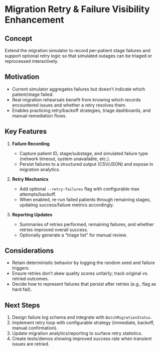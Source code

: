 # Migration Retry & Failure Visibility Enhancement

## Concept
Extend the migration simulator to record per-patient stage failures and support optional retry logic so that simulated outages can be triaged or reprocessed interactively.

## Motivation
- Current simulator aggregates failures but doesn’t indicate which patient/stage failed.
- Real migration rehearsals benefit from knowing which records encountered issues and whether a retry resolves them.
- Enables practicing retry/backoff strategies, triage dashboards, and manual remediation flows.

## Key Features
1. **Failure Recording**
   - Capture patient ID, stage/substage, and simulated failure type (network timeout, system unavailable, etc.).
   - Persist failures to a structured output (CSV/JSON) and expose in migration analytics.

2. **Retry Mechanics**
   - Add optional `--retry-failures` flag with configurable max attempts/backoff.
   - When enabled, re-run failed patients through remaining stages, updating success/failure metrics accordingly.

3. **Reporting Updates**
   - Summaries of retries performed, remaining failures, and whether retries improved overall success.
   - Optionally generate a “triage list” for manual review.

## Considerations
- Retain deterministic behavior by logging the random seed and failure triggers.
- Ensure retries don’t skew quality scores unfairly; track original vs. retried outcomes.
- Decide how to represent failures that persist after retries (e.g., flag as hard fail).

## Next Steps
1. Design failure log schema and integrate with `BatchMigrationStatus`.
2. Implement retry loop with configurable strategy (immediate, backoff, manual confirmation).
3. Update migration analytics/reporting to surface retry statistics.
4. Create tests/demos showing improved success rate when transient issues are retried.
